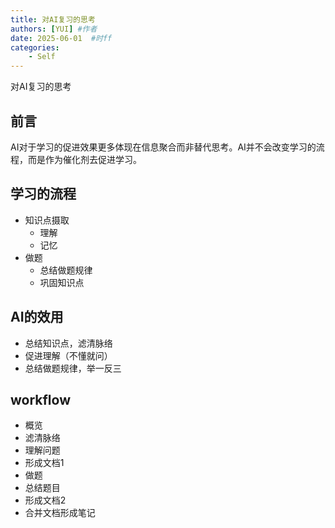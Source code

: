 ```yaml
---
title: 对AI复习的思考
authors: [YUI] #作者
date: 2025-06-01  #时ff
categories: 
    - Self
---
```


对AI复习的思考

## 前言

AI对于学习的促进效果更多体现在信息聚合而非替代思考。AI并不会改变学习的流程，而是作为催化剂去促进学习。

## 学习的流程

- 知识点摄取
    - 理解
    - 记忆
- 做题
    - 总结做题规律
    - 巩固知识点

## AI的效用

- 总结知识点，滤清脉络
- 促进理解（不懂就问）
- 总结做题规律，举一反三

## workflow

- 概览
- 滤清脉络
- 理解问题
- 形成文档1
- 做题
- 总结题目
- 形成文档2
- 合并文档形成笔记

